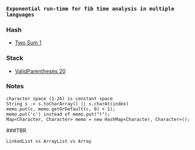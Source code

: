 ### `Exponential run-time for fib time analysis in multiple languages`


### Hash
- [Two Sum 1](./Hash/TwoSum/Solution.java)

### Stack
- [ValidParentheses 20](./Stack/ValidParentheses/Solution.java)

### Notes
```
character space (1-26) is constant space
String s -> s.toCharArray() || s.charAt(index)
memo.put(c, memo.getOrDefault(c, 0) + 1);
memo.put('c') instead of memo.put("(");
Map<Character, Character> memo = new HashMap<Character, Character>();
```

###TBR
```
LinkedList vs ArrayList vs Array
```